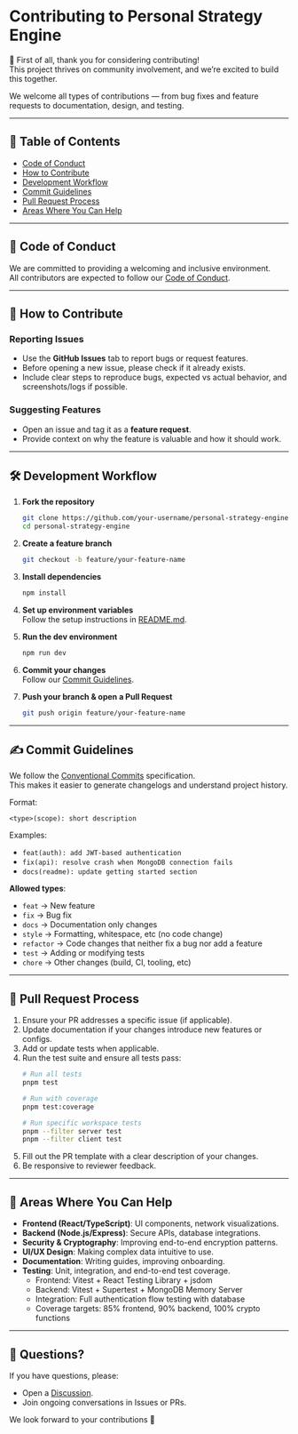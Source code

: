 # Contributing to Personal Strategy Engine

🙏 First of all, thank you for considering contributing!  
This project thrives on community involvement, and we’re excited to build this together.  

We welcome all types of contributions — from bug fixes and feature requests to documentation, design, and testing.  

---

## 📖 Table of Contents
- [Code of Conduct](#-code-of-conduct)
- [How to Contribute](#-how-to-contribute)
- [Development Workflow](#-development-workflow)
- [Commit Guidelines](#-commit-guidelines)
- [Pull Request Process](#-pull-request-process)
- [Areas Where You Can Help](#-areas-where-you-can-help)

---

## 📜 Code of Conduct
We are committed to providing a welcoming and inclusive environment.  
All contributors are expected to follow our [Code of Conduct](CODE_OF_CONDUCT.md).  

---

## 🤝 How to Contribute

### Reporting Issues
- Use the **GitHub Issues** tab to report bugs or request features.  
- Before opening a new issue, please check if it already exists.  
- Include clear steps to reproduce bugs, expected vs actual behavior, and screenshots/logs if possible.  

### Suggesting Features
- Open an issue and tag it as a **feature request**.  
- Provide context on why the feature is valuable and how it should work.  

---

## 🛠️ Development Workflow

1. **Fork the repository**  
   ```bash
   git clone https://github.com/your-username/personal-strategy-engine.git
   cd personal-strategy-engine
   ```

2. **Create a feature branch**  
   ```bash
   git checkout -b feature/your-feature-name
   ```

3. **Install dependencies**  
   ```bash
   npm install
   ```

4. **Set up environment variables**  
   Follow the setup instructions in [README.md](README.md).

5. **Run the dev environment**  
   ```bash
   npm run dev
   ```

6. **Commit your changes**  
   Follow our [Commit Guidelines](#-commit-guidelines).

7. **Push your branch & open a Pull Request**  
   ```bash
   git push origin feature/your-feature-name
   ```

---

## ✍️ Commit Guidelines

We follow the [Conventional Commits](https://www.conventionalcommits.org/) specification.  
This makes it easier to generate changelogs and understand project history.

Format:
```
<type>(scope): short description
```

Examples:
- `feat(auth): add JWT-based authentication`
- `fix(api): resolve crash when MongoDB connection fails`
- `docs(readme): update getting started section`

**Allowed types**:
- `feat` → New feature  
- `fix` → Bug fix  
- `docs` → Documentation only changes  
- `style` → Formatting, whitespace, etc (no code change)  
- `refactor` → Code changes that neither fix a bug nor add a feature  
- `test` → Adding or modifying tests  
- `chore` → Other changes (build, CI, tooling, etc)  

---

## 🔀 Pull Request Process

1. Ensure your PR addresses a specific issue (if applicable).  
2. Update documentation if your changes introduce new features or configs.  
3. Add or update tests when applicable.  
4. Run the test suite and ensure all tests pass:
   ```bash
   # Run all tests
   pnpm test
   
   # Run with coverage
   pnpm test:coverage
   
   # Run specific workspace tests
   pnpm --filter server test
   pnpm --filter client test
   ```  
5. Fill out the PR template with a clear description of your changes.  
6. Be responsive to reviewer feedback.  

---

## 🌟 Areas Where You Can Help

- **Frontend (React/TypeScript)**: UI components, network visualizations.  
- **Backend (Node.js/Express)**: Secure APIs, database integrations.  
- **Security & Cryptography**: Improving end-to-end encryption patterns.  
- **UI/UX Design**: Making complex data intuitive to use.  
- **Documentation**: Writing guides, improving onboarding.  
- **Testing**: Unit, integration, and end-to-end test coverage.
  - Frontend: Vitest + React Testing Library + jsdom
  - Backend: Vitest + Supertest + MongoDB Memory Server  
  - Integration: Full authentication flow testing with database
  - Coverage targets: 85% frontend, 90% backend, 100% crypto functions  

---

## 💬 Questions?

If you have questions, please:  
- Open a [Discussion](https://github.com/your-username/personal-strategy-engine/discussions).  
- Join ongoing conversations in Issues or PRs.  

We look forward to your contributions 🚀  
